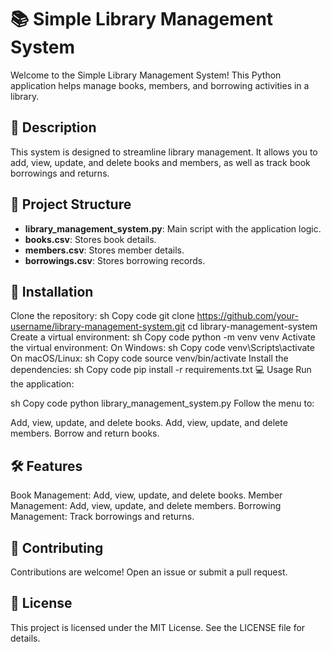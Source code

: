 # 📚 Simple Library Management System

Welcome to the Simple Library Management System! This Python application helps manage books, members, and borrowing activities in a library.

## 📝 Description

This system is designed to streamline library management. It allows you to add, view, update, and delete books and members, as well as track book borrowings and returns.

## 📂 Project Structure

- **library_management_system.py**: Main script with the application logic.
- **books.csv**: Stores book details.
- **members.csv**: Stores member details.
- **borrowings.csv**: Stores borrowing records.

## 🚀 Installation
Clone the repository:
sh
Copy code
git clone https://github.com/your-username/library-management-system.git
cd library-management-system
Create a virtual environment:
sh
Copy code
python -m venv venv
Activate the virtual environment:
On Windows:
sh
Copy code
venv\Scripts\activate
On macOS/Linux:
sh
Copy code
source venv/bin/activate
Install the dependencies:
sh
Copy code
pip install -r requirements.txt
💻 Usage
Run the application:

sh
Copy code
python library_management_system.py
Follow the menu to:

Add, view, update, and delete books.
Add, view, update, and delete members.
Borrow and return books.
## 🛠️ Features
Book Management: Add, view, update, and delete books.
Member Management: Add, view, update, and delete members.
Borrowing Management: Track borrowings and returns.
## 🤝 Contributing
Contributions are welcome! Open an issue or submit a pull request.

## 📝 License
This project is licensed under the MIT License. See the LICENSE file for details.
